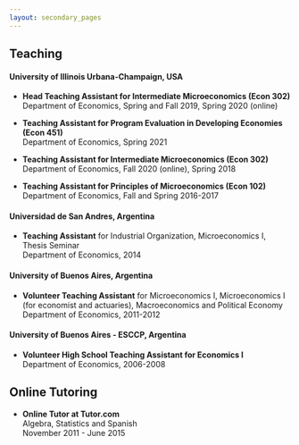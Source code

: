 ```yaml
---
layout: secondary_pages
---
```


## Teaching

#### University of Illinois Urbana-Champaign, USA
- **Head Teaching Assistant for Intermediate Microeconomics (Econ 302)**<br>
	 Department of Economics, Spring and Fall 2019, Spring 2020 (online)<br>
	 
- **Teaching Assistant for Program Evaluation in Developing Economies (Econ 451)**<br>
	 Department of Economics, Spring 2021<br>

- **Teaching Assistant for Intermediate Microeconomics (Econ 302)**<br>
	 Department of Economics, Fall 2020 (online), Spring 2018<br>
	  
- **Teaching Assistant for Principles of Microeconomics (Econ 102)**<br>
	 Department of Economics, Fall and Spring 2016-2017<br>
	  

#### Universidad de San Andres, Argentina
- **Teaching Assistant** for Industrial Organization, Microeconomics I, Thesis Seminar<br>
	 Department of Economics, 2014


#### University of Buenos Aires, Argentina
- **Volunteer Teaching Assistant**
 for Microeconomics I, Microeconomics I (for economist and actuaries), Macroeconomics and Political Economy<br>
	Department of Economics, 2011-2012
	

#### University of Buenos Aires - ESCCP, Argentina
- **Volunteer High School Teaching Assistant for Economics I**<br>
	Department of Economics, 2006-2008

## Online Tutoring

- **Online Tutor at Tutor.com** <br>
	Algebra, Statistics and Spanish <br>
	November 2011 - June 2015
  




